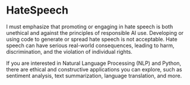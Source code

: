 # HateSpeech
 
I must emphasize that promoting or engaging in hate speech is both unethical and against the principles of responsible AI use. Developing or using code to generate or spread hate speech is not acceptable. Hate speech can have serious real-world consequences, leading to harm, discrimination, and the violation of individual rights.

If you are interested in Natural Language Processing (NLP) and Python, there are ethical and constructive applications you can explore, such as sentiment analysis, text summarization, language translation, and more.
